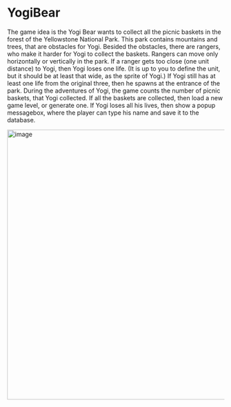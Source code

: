 # YogiBear

The game idea is the Yogi Bear wants to collect all the picnic baskets in the forest of the Yellowstone National Park. This park contains mountains and trees, that are obstacles for Yogi. Besided the obstacles, there are rangers, who make it harder for Yogi to collect the baskets. Rangers can move only horizontally or vertically in the park. If a ranger gets too close (one unit distance) to Yogi, then Yogi loses one life. (It is up to you to define the unit, but it should be at least that wide, as the sprite of Yogi.) If Yogi still has at least one life from the original three, then he spawns at the entrance of the park. During the adventures of Yogi, the game counts the number of picnic baskets, that Yogi collected. If all the baskets are collected, then load a new game level, or generate one. If Yogi loses all his lives, then show a popup messagebox, where the player can type his name and save it to the database.

<img width="625" alt="image" src="https://user-images.githubusercontent.com/122574289/212446597-be0491e1-bd32-4c35-8e4c-775ae5eff751.png">
